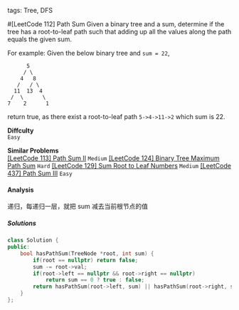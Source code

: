 tags: Tree, DFS

#[LeetCode 112] Path Sum
Given a binary tree and a sum, determine if the tree has a root-to-leaf path
such that adding up all the values along the path equals the given sum.

For example:
Given the below binary tree and `sum = 22`,

          5
         / \
        4   8
       /   / \
      11  13  4
     /  \      \
    7    2      1

return true, as there exist a root-to-leaf path `5->4->11->2` which sum is 22.

**Diffculty**  
`Easy`

**Similar Problems**  
[[LeetCode 113] Path Sum II]() `Medium`
[[LeetCode 124] Binary Tree Maximum Path Sum]() `Hard`
[[LeetCode 129] Sum Root to Leaf Numbers]() `Medium`
[[LeetCode 437] Path Sum III]() `Easy`


#### Analysis
递归，每递归一层，就把 sum 减去当前根节点的值

##### Solutions

```cpp
class Solution {
public:
    bool hasPathSum(TreeNode *root, int sum) {
        if(root == nullptr) return false;
        sum -= root->val;
        if(root->left == nullptr && root->right == nullptr)
            return sum == 0 ? true : false;
        return hasPathSum(root->left, sum) || hasPathSum(root->right, sum);
    }
};
```
